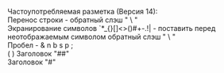 Частоупотребляемая разметка (Версия 14):\
Перенос строки - обратный слэш " \\ "\
Экранирование символов \`*_{}[]<>()#+-.!| - поставить перед неотображаемым символом обратный слэш " \\ "\
Пробел - & n b s p ; \
(&nbsp;) Заголовок "##"   
Заголовок "#"
